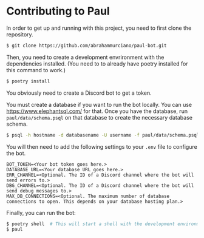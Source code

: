 # Contributing to Paul

In order to get up and running with this project, you need to first clone the repository.

```sh
$ git clone https://github.com/abrahammurciano/paul-bot.git
```

Then, you need to create a development envrironment with the dependencies installed. (You need to to already have poetry installed for this command to work.)

```sh
$ poetry install
```

You obviously need to create a Discord bot to get a token.

You must create a database if you want to run the bot locally. You can use https://www.elephantsql.com/ for that. Once you have the database, run `paul/data/schema.psql` on that database to create the necessary database schema.
```sh
$ psql -h hostname -d databasename -U username -f paul/data/schema.psql
```

You will then need to add the following settings to your `.env` file to configure the bot.

```
BOT_TOKEN=<Your bot token goes here.>
DATABASE_URL=<Your database URL goes here.>
ERR_CHANNEL=<Optional. The ID of a Discord channel where the bot will send errors to.>
DBG_CHANNEL=<Optional. The ID of a Discord channel where the bot will send debug messages to.>
MAX_DB_CONNECTIONS=<Optional. The maximum number of database connections to open. This depends on your database hosting plan.>
```

Finally, you can run the bot:
```sh
$ poetry shell  # This will start a shell with the development environment. You only need to do it once per shell session.
$ paul
```